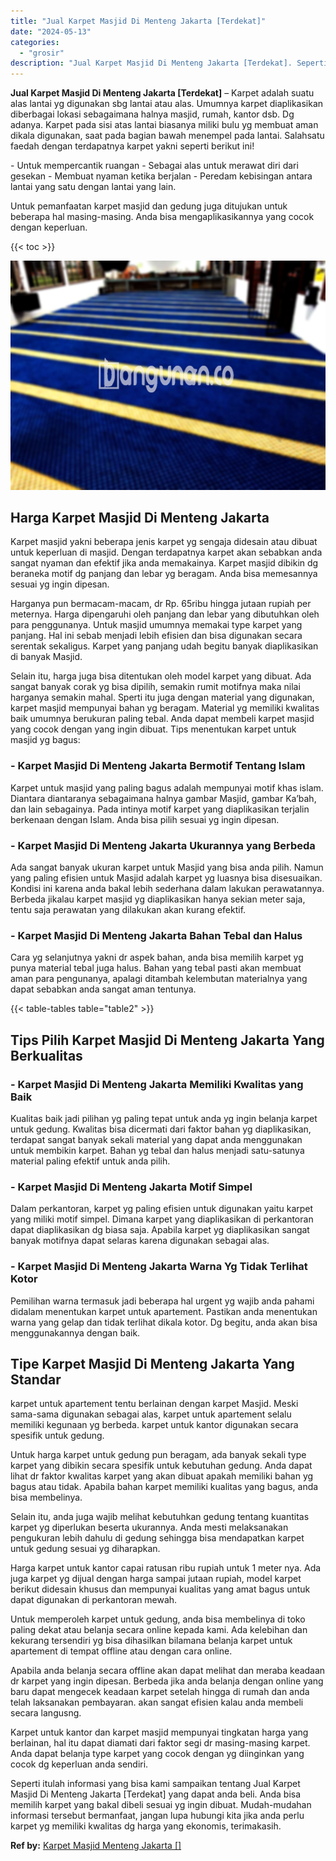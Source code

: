 ```yaml
---
title: "Jual Karpet Masjid Di Menteng Jakarta [Terdekat]"
date: "2024-05-13"
categories: 
  - "grosir"
description: "Jual Karpet Masjid Di Menteng Jakarta [Terdekat]. Seperti itulah informasi yang bisa kami sampaikan tentang Jual Karpet Masjid Di Menteng Jakarta [Terdekat..."
---
```


**Jual Karpet Masjid Di Menteng Jakarta \[Terdekat\]** – Karpet adalah suatu alas lantai yg digunakan sbg lantai atau alas. Umumnya karpet diaplikasikan diberbagai lokasi sebagaimana halnya masjid, rumah, kantor dsb. Dg adanya. Karpet pada sisi atas lantai biasanya miliki bulu yg membuat aman dikala digunakan, saat pada bagian bawah menempel pada lantai. Salahsatu faedah dengan terdapatnya karpet yakni seperti berikut ini!

\- Untuk mempercantik ruangan - Sebagai alas untuk merawat diri dari gesekan - Membuat nyaman ketika berjalan - Peredam kebisingan antara lantai yang satu dengan lantai yang lain.

Untuk pemanfaatan karpet masjid dan gedung juga ditujukan untuk beberapa hal masing-masing. Anda bisa mengaplikasikannya yang cocok dengan keperluan.

{{< toc >}}

![Jual Karpet Masjid Di Menteng Jakarta [Terdekat]](/images/grosir-karpet-murah-17.png)

## Harga Karpet Masjid Di Menteng Jakarta

Karpet masjid yakni beberapa jenis karpet yg sengaja didesain atau dibuat untuk keperluan di masjid. Dengan terdapatnya karpet akan sebabkan anda sangat nyaman dan efektif jika anda memakainya. Karpet masjid dibikin dg beraneka motif dg panjang dan lebar yg beragam. Anda bisa memesannya sesuai yg ingin dipesan.

Harganya pun bermacam-macam, dr Rp. 65ribu hingga jutaan rupiah per meternya. Harga dipengaruhi oleh panjang dan lebar yang dibutuhkan oleh para penggunanya. Untuk masjid umumnya memakai type karpet yang panjang. Hal ini sebab menjadi lebih efisien dan bisa digunakan secara serentak sekaligus. Karpet yang panjang udah begitu banyak diaplikasikan di banyak Masjid.

Selain itu, harga juga bisa ditentukan oleh model karpet yang dibuat. Ada sangat banyak corak yg bisa dipilih, semakin rumit motifnya maka nilai harganya semakin mahal. Sperti itu juga dengan material yang digunakan, karpet masjid mempunyai bahan yg beragam. Material yg memiliki kwalitas baik umumnya berukuran paling tebal. Anda dapat membeli karpet masjid yang cocok dengan yang ingin dibuat. Tips menentukan karpet untuk masjid yg bagus:

### \- Karpet Masjid Di Menteng Jakarta Bermotif Tentang Islam

Karpet untuk masjid yang paling bagus adalah mempunyai motif khas islam. Diantara diantaranya sebagaimana halnya gambar Masjid, gambar Ka’bah, dan lain sebagainya. Pada intinya motif karpet yang diaplikasikan terjalin berkenaan dengan Islam. Anda bisa pilih sesuai yg ingin dipesan.

### \- Karpet Masjid Di Menteng Jakarta Ukurannya yang Berbeda

Ada sangat banyak ukuran karpet untuk Masjid yang bisa anda pilih. Namun yang paling efisien untuk Masjid adalah karpet yg luasnya bisa disesuaikan. Kondisi ini karena anda bakal lebih sederhana dalam lakukan perawatannya. Berbeda jikalau karpet masjid yg diaplikasikan hanya sekian meter saja, tentu saja perawatan yang dilakukan akan kurang efektif.

### \- Karpet Masjid Di Menteng Jakarta Bahan Tebal dan Halus

Cara yg selanjutnya yakni dr aspek bahan, anda bisa memilih karpet yg punya material tebal juga halus. Bahan yang tebal pasti akan membuat aman para pengunanya, apalagi ditambah kelembutan materialnya yang dapat sebabkan anda sangat aman tentunya.

{{< table-tables table="table2" >}}

## Tips Pilih Karpet Masjid Di Menteng Jakarta Yang Berkualitas

### \- Karpet Masjid Di Menteng Jakarta Memiliki Kwalitas yang Baik

Kualitas baik jadi pilihan yg paling tepat untuk anda yg ingin belanja karpet untuk gedung. Kwalitas bisa dicermati dari faktor bahan yg diaplikasikan, terdapat sangat banyak sekali material yang dapat anda menggunakan untuk membikin karpet. Bahan yg tebal dan halus menjadi satu-satunya material paling efektif untuk anda pilih.

### \- Karpet Masjid Di Menteng Jakarta Motif Simpel

Dalam perkantoran, karpet yg paling efisien untuk digunakan yaitu karpet yang miliki motif simpel. Dimana karpet yang diaplikasikan di perkantoran dapat diaplikasikan dg biasa saja. Apabila karpet yg diaplikasikan sangat banyak motifnya dapat selaras karena digunakan sebagai alas.

### \- Karpet Masjid Di Menteng Jakarta Warna Yg Tidak Terlihat Kotor

Pemilihan warna termasuk jadi beberapa hal urgent yg wajib anda pahami didalam menentukan karpet untuk apartement. Pastikan anda menentukan warna yang gelap dan tidak terlihat dikala kotor. Dg begitu, anda akan bisa menggunakannya dengan baik.

## Tipe Karpet Masjid Di Menteng Jakarta Yang Standar

karpet untuk apartement tentu berlainan dengan karpet Masjid. Meski sama-sama digunakan sebagai alas, karpet untuk apartement selalu memiliki kegunaan yg berbeda. karpet untuk kantor digunakan secara spesifik untuk gedung.

Untuk harga karpet untuk gedung pun beragam, ada banyak sekali type karpet yang dibikin secara spesifik untuk kebutuhan gedung. Anda dapat lihat dr faktor kwalitas karpet yang akan dibuat apakah memiliki bahan yg bagus atau tidak. Apabila bahan karpet memiliki kualitas yang bagus, anda bisa membelinya.

Selain itu, anda juga wajib melihat kebutuhkan gedung tentang kuantitas karpet yg diperlukan beserta ukurannya. Anda mesti melaksanakan pengukuran lebih dahulu di gedung sehingga bisa mendapatkan karpet untuk gedung sesuai yg diharapkan.

Harga karpet untuk kantor capai ratusan ribu rupiah untuk 1 meter nya. Ada juga karpet yg dijual dengan harga sampai jutaan rupiah, model karpet berikut didesain khusus dan mempunyai kualitas yang amat bagus untuk dapat digunakan di perkantoran mewah.

Untuk memperoleh karpet untuk gedung, anda bisa membelinya di toko paling dekat atau belanja secara online kepada kami. Ada kelebihan dan kekurang tersendiri yg bisa dihasilkan bilamana belanja karpet untuk apartement di tempat offline atau dengan cara online.

Apabila anda belanja secara offline akan dapat melihat dan meraba keadaan dr karpet yang ingin dipesan. Berbeda jika anda belanja dengan online yang baru dapat mengecek keadaan karpet setelah hingga di rumah dan anda telah laksanakan pembayaran. akan sangat efisien kalau anda membeli secara langusng.

Karpet untuk kantor dan karpet masjid mempunyai tingkatan harga yang berlainan, hal itu dapat diamati dari faktor segi dr masing-masing karpet. Anda dapat belanja type karpet yang cocok dengan yg diinginkan yang cocok dg keperluan anda sendiri.

Seperti itulah informasi yang bisa kami sampaikan tentang Jual Karpet Masjid Di Menteng Jakarta \[Terdekat\] yang dapat anda beli. Anda bisa memilih karpet yang bakal dibeli sesuai yg ingin dibuat. Mudah-mudahan informasi tersebut bermanfaat, jangan lupa hubungi kita jika anda perlu karpet yg memiliki kwalitas dg harga yang ekonomis, terimakasih.

**Ref by:**  [Karpet Masjid Menteng Jakarta []](https://id.wikipedia.org/wiki/Karpet)
